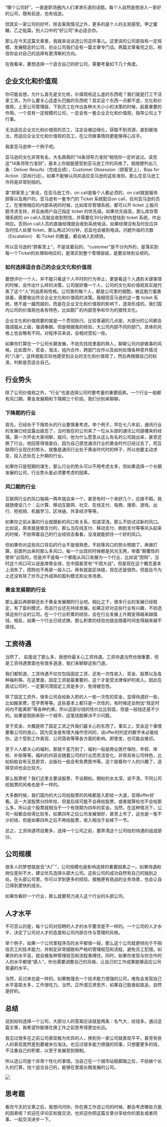 “哪个公司好”，一直是职场圈内人们津津乐道的话题。每个人自然是想进入一家好的公司，既有前途，也有钱途。

但其实一家公司的好坏，除去客观情况之外，更多的是个人的主观感受。甲之蜜糖，乙之砒霜，别人口中的“好公司”未必适合你。

那么在今天这篇文章里，我就来谈谈选公司这件事儿。这里说的公司是指有一定规模，发展稳定的公司，创业公司我们会有一篇文章专门谈。两篇文章看完之后，相信你会对自己的选择有更清晰的方向。

在我看来，要想选择一个适合自己的好公司，需要考量如下几个角度。

## 企业文化和价值观

你可能会想，为什么首先是文化啦，价值观啦这么虚的东西呢？我们就是打工干活拿工资，为什么要关心这虚头巴脑的东西呢？其实这个东西一点都不虚，文化和价值观，上至公司管理层，下到员工在作出各种大大小小的决策的时候，起着重要的作用。一个具有一定规模的公司，一定会有一套企业文化和价值观，指导公司上下行事。

无法适应企业文化和价值观的员工，注定会被边缘化，获取不到资源，直到被淘汰。而适应企业文化和价值观的员工，在公司做事情则更能够得心应手。

我拿亚马逊举一个例子吧。

亚马逊的文化非常有名，大名鼎鼎的“14条领导力准则”相信你一定听说过。读完这“14条领导力准则”，基本上你就能感受到亚马逊工作的风格了。我随便列出几条：Deliver Results（完成业绩），Customer Obsession（顾客至上），Bias for Action（崇尚行动）。如果不能够认同并适应亚马逊的这些准则，那么在亚马逊工作将是非常别扭的。

拿“顾客至上”来说，在亚马逊工作，on call是每个人都必须的，on call就是服务顾客以及用户的。亚马逊有一套专门的 Ticket 系统配合on call，任何亚马逊的员工，在使用相应的内部系统的时候，比如库存管理系统，都可以开 ticket 上报问题寻求支持，并且由用户自己指定 ticket 的优先级。如果优先级高，那么库存管理系统的 on call人员就会收到短信，并需要在30分钟内登陆到 ticket 系统，作出响应。否则on call人员的直接经理就会收到系统电话，如果经理没有及时反应并及时找人处理 ticket，那么再过30分钟，总监也会接到电话。问题升级的次数（Escalation） 和 Ticket 的数量，都会纳入到绩效。

所以亚马逊的“顾客至上”，不是说着玩的，“customer”是不分内外的，是落实到每一个Ticket的处理和响应的，是落实到整个管理层级，是要反映到业绩的。

### 如何选择适合自己的企业文化和价值观

要想评价一个人，并不能只看这个人平时的行为举止，更是看这个人遇到关键事情的时候，会作出什么样的决策。公司就好像一个人，公司的文化和价值观其实就代表了这个“人”的品质和性格。公司里的每个人，都是公司里的细胞，被这股力量裹挟着，需要做出符合企业文化和价值观的决策。我相信亚马逊的这一套 ticket 系统，绝不是一蹴而就的，而是在企业文化和价值观的影响下，逐渐形成的。我们国内公司的价值观也各有特色，比如鹅厂的内部竞争和华为的狼性文化。

企业文化和价值观要的就是一个贯彻执行。比较普遍的几点是，大部分的公司都会强调服从上级，强调奉献。但是根据我的经验，大公司内部不同的部门，具体的风格上也会略有不同。对程序员来说，会相对宽松一些。

如果你打算在一个公司长期发展，不妨先找找里面的熟人，聊聊公司内部做事的风格，比如晋升，奖金，淘汰，组内合作，跨部门合作以及如何处理各种意外情况的“八卦”，这样就能实际地感受到企业的文化和价值观了，然后再根据自己的标准，判断是否适合自己。

## 行业势头

除了公司价值观之外，“行业”也是选择公司时要考量的重要因素。一个行业一般都有风口期，黄金发展期和下降期三个阶段，我们分别来聊聊。

### 下降期的行业

首先，已经处于下降势头的行业要慎重考虑。举个例子，早在七八年前，通讯行业的发展已经显露出疲态了，当时我在的公司来了一位从头部的通讯公司跳槽来的经理。第一次开会大家闲聊，就问，他为什么愿意从这么有名的公司跳出来，甚至还换了行业。他回答得很直白，因为自己感觉通讯行业的黄金时代已经过去了，而互联网行业现在的势头，就像是通讯行业处于黄金时代时的样子，所以他要主动求变，投入还处在上升期的行业。

如果你只是短期的谋生，那么行业的势头可以不用考虑太多，但如果选择一个长期发展的公司，行业势头是必须要考虑的因素。

### 风口期的行业

互联网行业的风口每隔一两年就会来一个，甚至有时一个来好几个，应接不暇。我就随便说几个：云计算、移动互联网、社交、在线支付、电商、搜索、游戏、出行、短视频、机器学习、区块链、共享经济等等。

如果你之前从事的行业就跟新的风口有关系，知道深浅，那么不妨试试新的风口。比如说，原本就是做支付的，那么当在线支付、移动支付、刷脸支付等等风头起来的时候，不妨带着自己的行业经验去看看，没准就能抓住一个好的风口。

但如果你对这些风口背后的行业不是很熟悉，不妨等风口的势头明朗了，再做打算。前面列出来的那么多风口，每一个出现的时候都是风光无两，带着“颠覆性的使命”出现的。但是并不是每一个都能从风口发展为一个行业，比如说“团购”，当时这个风口可以说是席卷全球，在中国甚至有“千团大战”。但是现在这个概念基本上消失了，团购也不再是一级入口。再有就是区块链，现在还是很热，但是迄今为止还没有除了炒币之外成熟的盈利模式和业务场景。

### 黄金发展期的行业

那么最后再聊聊还处于黄金发展期的行业吧。相比之下，很多行业的发展已经稳定，有了盈利模式，而且行业还在持续发展。如果正好对这些行业有兴趣，不妨选择这些行业的公司。在一个行业积累的经验，会在行业发展上升期变得越来越值钱，相反，如果一个行业已经式微，那么积累的经验也就会随着时间变得越来越不值钱。

## 工资待遇

当然了， 前面说了那么多，我想你最关心工资待遇。工资待遇当然也很重要，但是工资待遇里面也有很多道道，我们来聊聊这些门道。

我们都知道，工资待遇不仅仅包括固定工资，还有一次性收入、奖金、股票以及各种福利等。在这里面，固定工资是最重要的，这个才是受法律保护的收入。因此在面试公司时，一定要问清固定工资是多少，免得被忽悠。

除了固定工资外，很多公司会给新入职的人一些一次性的奖金，显得待遇好一些，比如搬家费，签字费等等。这些基本上都只是一次性的，有时候还会附加“规定时间内不能离职”等各种约束。所以这部分钱的性价比比较低，但是一般钱还是不少的。如果是刚刚来到一个城市，这笔钱能解决不少问题。

至于奖金，大概是除了固定工资之外我们最关心的东西了。事实上，奖金这个事情要看公司的良心，因为奖金是有很大操作空间的，谈offer时约定的数字未必能给你，这个受到工作表现、公司营收等等各方面的影响。即使发，也可能会推迟。

至于人人都关心的福利，那就千差万别了，福利一般是商业医疗保险、年假、体检、补贴等等。福利的内容会随着公司的行业而灵活变化，非常具有公司特色，比如蚂蚁会有无息房贷，出版社一般会有免费图书等。这个就看你个人的兴趣了，选择空间也会比较大。

那么股票呢？我们这里主要谈股票，不谈期权。期权的水太深，说不清。不同公司给股票的风格也是不一样的。

大多数时候，我们国内的大公司给股票的风格都是入职给一大波，显得offer好看。这一大波股票分四年给，但是后续可能不会再给股票，或者就算给也不会给那么多。所以这个股票就相当于一个有效期为四年的奖金。当然，在这种情况下，公司一般都会给得比较多，如果四年之后公司发展很好，甚至上市了，这也是一笔不少的钱，但是如果四年之后不再给股票，收入相当于会掉下一节。

总之，工资待遇项目繁多，选择一个公司之前，要弄清这个公司给的待遇的组成部分。

## 公司规模

很多人的梦想就是去“大厂”，公司规模也是影响选择的重要因素之一。如果待遇和岗位差别不大，建议优先选择头部大公司。这些公司的成功自然有自己的独到之处。在头部公司里，你可以学到更多的经验，接触更有挑战的业务场景，也会让自己得到更快的成长。

如果你看好一个行业，那么就要努力进入这个行业的头部公司。

## 人才水平

不可否认的是，每个公司对招聘的人才的水平要求是不一样的。一个公司的人才水平，决定了公司对人才的态度和公司内部合作与管理的风格。

举个例子，如果一个公司里程序员的水平都很一般，那么这个公司就更倾向于不相信员工的技术能力，并制定非常细致和严格的管理规范和流程，避免员工犯错。如果你的水平高，就会被各种管理规范和流程束缚住。同时，如果你发现与你合作的人的水平都很“感人”，你也需要调整自己的风格，让自己的工作成果能够适应公司普遍的水平。

当然，反过来也是一样的。如果勉强去一个技术能力很强的公司，难免会发现自己水平差距太多，工作很吃力。当然，正所谓见贤思齐，如果自己能奋起直追，自然是好的。

## 总结

说到如何选择一个公司，大部分人的答案应该就是两条：名气大，给钱多。通过这篇文章，我希望你能够在换工作之前思考得更加长远。

我见过很多在之前公司表现极为优异的人，换到另一家公司就表现平平，甚至有些人的表现竟然差到要被末位淘汰。也见过很多能力很强的同事，只想要更多的钱，不注重自己的积累，以至于发展受到限制。

所以选公司是个非常个性化的事情。当自己在一个城市站稳脚跟之后，不妨做个长久的打算，找个适合自己的，能够在里面长期发展的公司。

![](https://static001.geekbang.org/resource/image/fa/f1/fa8e648c1d0a2a90ab1e26597f7b53f1.jpg?wh=1545*1399)

## 思考题

看完今天的文章之后，我想问问你，你在换工作选公司的时候，都会考虑哪些方面的因素呢？欢迎在评论区和我交流，也欢迎你把这篇文章分享给你的朋友或者同事，一起交流进步一下。